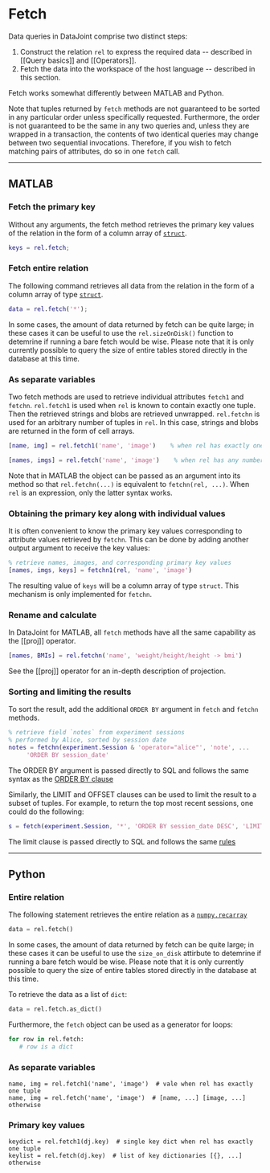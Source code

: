 # Fetch

Data queries in DataJoint comprise two distinct steps:

1. Construct the relation `rel` to express the required data -- described in [[Query basics]] and [[Operators]].
2. Fetch the data into the workspace of the host language -- described in this section.

Fetch works somewhat differently between MATLAB and Python.

Note that tuples returned by `fetch` methods are not guaranteed to be sorted in any particular order unless specifically requested. Furthermore, the order is not guaranteed to be the same in any two queries and, unless they are wrapped in a transaction, the contents of two identical queries may change between two sequential invocations.  Therefore, if you wish to fetch matching pairs of attributes, do so in one `fetch` call.

---

## MATLAB
### Fetch the primary key
Without any arguments, the fetch method retrieves the primary key values of the relation in the form of a column array of [`struct`](https://www.mathworks.com/help/matlab/ref/struct.html). 
```matlab
keys = rel.fetch;
```

### Fetch entire relation
The following command retrieves all data from the relation in the form of a column array of type [`struct`](https://www.mathworks.com/help/matlab/ref/struct.html).

```matlab
data = rel.fetch('*');
```

In some cases, the amount of data returned by fetch can be quite
large; in these cases it can be useful to use the ```rel.sizeOnDisk()```
function to detemrine if running a bare fetch would be wise.  Please
note that it is only currently possible to query the size of entire
tables stored directly in the database at this time.

### As separate variables 
Two fetch methods are used to retrieve individual attributes `fetch1` and `fetchn`.  `rel.fetch1` is used when `rel` is known to contain exactly one tuple. Then the retrieved strings and blobs are retrieved unwrapped. `rel.fetchn` is used for an arbitrary number of tuples in `rel`.  In this case, strings and blobs are returned in the form of cell arrays.

```matlab
[name, img] = rel.fetch1('name', 'image')    % when rel has exactly one tuple

[names, imgs] = rel.fetch('name', 'image')    % when rel has any number of tuples
```

Note that in MATLAB the object can be passed as an argument into its method so that `rel.fetchn(...)` is equivalent to `fetchn(rel, ...)`.  When `rel` is an expression, only the latter syntax works. 

### Obtaining the primary key along with individual values
It is often convenient to know the primary key values corresponding to attribute values retrieved by `fetchn`.  This can be done by adding another output argument to receive the key values:
```matlab
% retrieve names, images, and corresponding primary key values
[names, imgs, keys] = fetchn1(rel, 'name', 'image')   
```
The resulting value of `keys` will be a column array of type `struct`.  This mechanism is only implemented for `fetchn`. 

### Rename and calculate
In DataJoint for MATLAB, all `fetch` methods have all the same capability as the [[proj]] operator.  

```matlab
[names, BMIs] = rel.fetchn('name', 'weight/height/height -> bmi')
```

See the [[proj]] operator for an in-depth description of projection.


### Sorting and limiting the results
To sort the result, add the additional `ORDER BY` argument in `fetch` and `fetchn` methods. 
```matlab
% retrieve field `notes` from experiment sessions 
% performed by Alice, sorted by session date
notes = fetchn(experiment.Session & 'operator="alice"', 'note', ...
     'ORDER BY session_date'
```

The ORDER BY argument is passed directly to SQL and follows the same syntax as the [ORDER BY clause](https://dev.mysql.com/doc/refman/5.7/en/order-by-optimization.html)

Similarly, the LIMIT and OFFSET clauses can be used to limit the result to a subset of tuples.  For example, to return the top most recent sessions, one could do the following:
```matlab
s = fetch(experiment.Session, '*', 'ORDER BY session_date DESC', 'LIMIT 5')
```

The limit clause is passed directly to SQL and follows the same [rules](https://dev.mysql.com/doc/refman/5.7/en/select.html)

----

## Python
### Entire relation
The following statement retrieves the entire relation as a [`numpy.recarray`](https://docs.scipy.org/doc/numpy/reference/generated/numpy.recarray.html)

```python
data = rel.fetch()
```

In some cases, the amount of data returned by fetch can be quite
large; in these cases it can be useful to use the ```size_on_disk```
attirbute to detemrine if running a bare fetch would be wise. Please note
that it is only currently possible to query the size of entire tables
stored directly in the database at this time.

To retrieve the data as a list of `dict`:
```python
data = rel.fetch.as_dict()
```

Furthermore, the `fetch` object can be used as a generator for loops:
```python
for row in rel.fetch:
   # row is a dict
```

### As separate variables 

```
name, img = rel.fetch1('name', 'image')  # vale when rel has exactly one tuple
name, img = rel.fetch('name', 'image')  # [name, ...] [image, ...] otherwise
```

### Primary key values

```
keydict = rel.fetch1(dj.key)  # single key dict when rel has exactly one tuple
keylist = rel.fetch(dj.key)  # list of key dictionaries [{}, ...] otherwise
```


